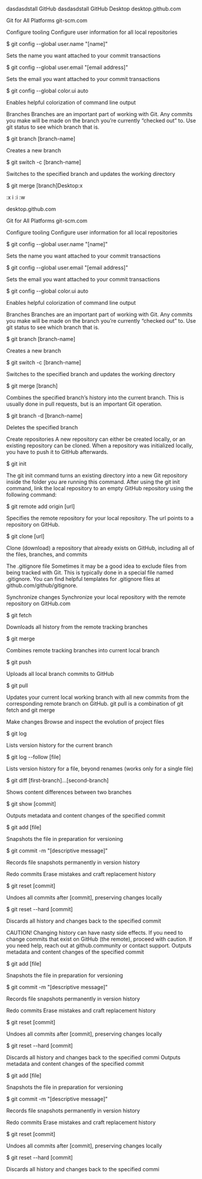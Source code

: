 dasdasdstall
GitHub dasdasdstall
GitHub Desktop
desktop.github.com

Git for All Platforms
git-scm.com

Configure tooling
Configure user information for all local repositories

$ git config --global user.name "[name]"

Sets the name you want attached to your commit transactions

$ git config --global user.email "[email address]"

Sets the email you want attached to your commit transactions

$ git config --global color.ui auto

Enables helpful colorization of command line output

Branches
Branches are an important part of working with Git. Any commits you make will be made on the branch you’re currently “checked out” to. Use git status to see which branch that is.

$ git branch [branch-name]

Creates a new branch

$ git switch -c [branch-name]

Switches to the specified branch and updates the working directory

$ git merge [branch]Desktop:x

:x
i
:i
:w

desktop.github.com

Git for All Platforms
git-scm.com

Configure tooling
Configure user information for all local repositories

$ git config --global user.name "[name]"

Sets the name you want attached to your commit transactions

$ git config --global user.email "[email address]"

Sets the email you want attached to your commit transactions

$ git config --global color.ui auto

Enables helpful colorization of command line output

Branches
Branches are an important part of working with Git. Any commits you make will be made on the branch you’re currently “checked out” to. Use git status to see which branch that is.

$ git branch [branch-name]

Creates a new branch

$ git switch -c [branch-name]

Switches to the specified branch and updates the working directory

$ git merge [branch]

Combines the specified branch’s history into the current branch. This is usually done in pull requests, but is an important Git operation.

$ git branch -d [branch-name]

Deletes the specified branch

Create repositories
A new repository can either be created locally, or an existing repository can be cloned. When a repository was initialized locally, you have to push it to GitHub afterwards.

$ git init

The git init command turns an existing directory into a new Git repository inside the folder you are running this command. After using the git init command, link the local repository to an empty GitHub repository using the following command:

$ git remote add origin [url]

Specifies the remote repository for your local repository. The url points to a repository on GitHub.

$ git clone [url]

Clone (download) a repository that already exists on GitHub, including all of the files, branches, and commits

The .gitignore file
Sometimes it may be a good idea to exclude files from being tracked with Git. This is typically done in a special file named .gitignore. You can find helpful templates for .gitignore files at github.com/github/gitignore.

Synchronize changes
Synchronize your local repository with the remote repository on GitHub.com

$ git fetch

Downloads all history from the remote tracking branches

$ git merge

Combines remote tracking branches into current local branch

$ git push

Uploads all local branch commits to GitHub

$ git pull

Updates your current local working branch with all new commits from the corresponding remote branch on GitHub. git pull is a combination of git fetch and git merge

Make changes
Browse and inspect the evolution of project files

$ git log

Lists version history for the current branch

$ git log --follow [file]

Lists version history for a file, beyond renames (works only for a single file)

$ git diff [first-branch]...[second-branch]

Shows content differences between two branches

$ git show [commit]

Outputs metadata and content changes of the specified commit

$ git add [file]

Snapshots the file in preparation for versioning

$ git commit -m "[descriptive message]"

Records file snapshots permanently in version history

Redo commits
Erase mistakes and craft replacement history

$ git reset [commit]

Undoes all commits after [commit], preserving changes locally

$ git reset --hard [commit]

Discards all history and changes back to the specified commit

CAUTION! Changing history can have nasty side effects. If you need to change commits that exist on GitHub (the remote), proceed with caution. If you need help, reach out at github.community or contact support.
Outputs metadata and content changes of the specified commit

$ git add [file]

Snapshots the file in preparation for versioning

$ git commit -m "[descriptive message]"

Records file snapshots permanently in version history

Redo commits
Erase mistakes and craft replacement history

$ git reset [commit]

Undoes all commits after [commit], preserving changes locally

$ git reset --hard [commit]

Discards all history and changes back to the specified commi
Outputs metadata and content changes of the specified commit

$ git add [file]

Snapshots the file in preparation for versioning

$ git commit -m "[descriptive message]"

Records file snapshots permanently in version history

Redo commits
Erase mistakes and craft replacement history

$ git reset [commit]

Undoes all commits after [commit], preserving changes locally

$ git reset --hard [commit]

Discards all history and changes back to the specified commi
